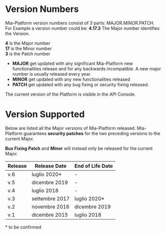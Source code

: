 # Version Numbers
Mia-Platform version numbers consist of 3 parts: MAJOR.MINOR.PATCH.
For Example a version number could be: **4.17.3**
The Major number identifies the Version.

**4** is the Major number  
**17** is the Minor number  
**3** is the Patch number

* **MAJOR** get updated with any significant Mia-Platform new functionalities release and for any backwards incompatible. A new major number is usually released every year.
* **MINOR** get updated with any new functionalities released
* **PATCH** get updated with any bug fixing or security fixing released.

The current version of the Platform is visible in the API Console.

# Version Supported

Below are listed all the Major versions of Mia-Platform released.
Mia-Platform guarantees **security patches** for the two preceding versions to the current Major.

**Bux Fixing Patch** and **Minor** will instead only be released for the current Major.

Release | Release Date |  End of Life Date
-------| -------|-------
v.6| luglio 2020\* | -
v.5| dicembre 2019| -
v.4| luglio 2018 | -
v.3| settembre 2017 |luglio 2020\*
v.2| novembre 2016 | dicembre 2019
v.1| dicembre 2015 | luglio 2018

\* to be confirmed

